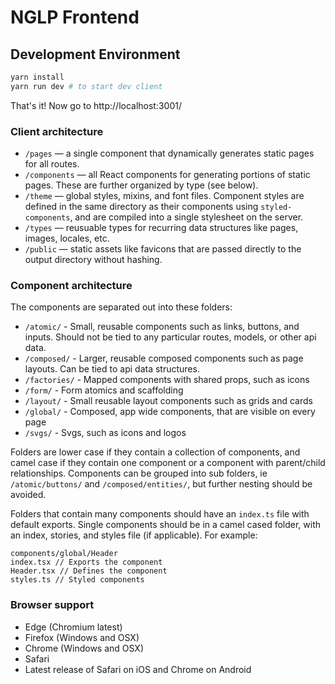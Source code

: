 # NGLP Frontend

## Development Environment

```sh
yarn install
yarn run dev # to start dev client
```

That's it! Now go to http://localhost:3001/

### Client architecture

- `/pages` — a single component that dynamically generates static pages for all routes.
- `/components` — all React components for generating portions of static pages. These are further organized by type (see below).
- `/theme` — global styles, mixins, and font files. Component styles are defined in the same directory as their components using `styled-components`, and are compiled into a single stylesheet on the server.
- `/types` — reusuable types for recurring data structures like pages, images, locales, etc.
- `/public` — static assets like favicons that are passed directly to the output directory without hashing.

### Component architecture

The components are separated out into these folders:

- `/atomic/` - Small, reusable components such as links, buttons, and inputs. Should not be tied to any particular routes, models, or other api data.
- `/composed/` - Larger, reusable composed components such as page layouts. Can be tied to api data structures.
- `/factories/` - Mapped components with shared props, such as icons
- `/form/` - Form atomics and scaffolding
- `/layout/` - Small reusable layout components such as grids and cards
- `/global/` - Composed, app wide components, that are visible on every page
- `/svgs/` - Svgs, such as icons and logos

Folders are lower case if they contain a collection of components, and camel case if they contain one component or a component with parent/child relationships. Components can be grouped into sub folders, ie `/atomic/buttons/` and `/composed/entities/`, but further nesting should be avoided.

Folders that contain many components should have an `index.ts` file with default exports. Single components should be in a camel cased folder, with an index, stories, and styles file (if applicable). For example:

```
components/global/Header
index.tsx // Exports the component
Header.tsx // Defines the component
styles.ts // Styled components
```

### Browser support

- Edge (Chromium latest)
- Firefox (Windows and OSX)
- Chrome (Windows and OSX)
- Safari
- Latest release of Safari on iOS and Chrome on Android
